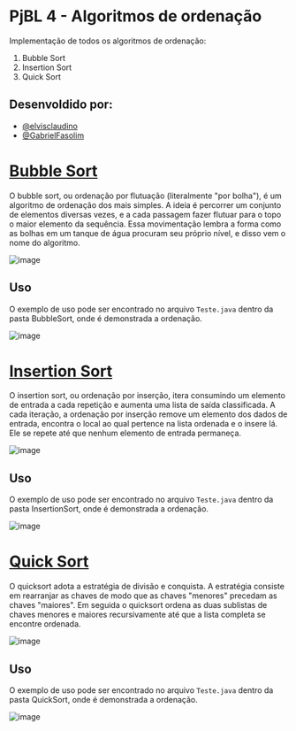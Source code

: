 # PjBL 4 - Algoritmos de ordenação

Implementação de todos os algoritmos de ordenação:

1. Bubble Sort
2. Insertion Sort
3. Quick Sort

## Desenvoldido por:

- [@elvisclaudino](https://github.com/elvisclaudino)
- [@GabrielFasolim](https://github.com/GabrielFasolim)

# [Bubble Sort]([https://edisciplinas.usp.br/pluginfile.php/2340743/mod_resource/content/1/ACH2002-Aula20-HashEnderecamentoAberto.pdf](https://panda.ime.usp.br/panda/static/pythonds_pt/05-OrdenacaoBusca/OBubbleSort.html))

O bubble sort, ou ordenação por
flutuação (literalmente "por bolha"),
é um algoritmo de ordenação dos mais
simples. A ideia é percorrer um
conjunto de elementos diversas vezes,
e a cada passagem fazer flutuar para
o topo o maior elemento da sequência.
Essa movimentação lembra a forma como
as bolhas em um tanque de água
procuram seu próprio nível, e disso
vem o nome do algoritmo.

![image](https://github.com/elvisclaudino/ordenation-algorithms/assets/102040112/b0c6987d-68c5-43d8-ba72-7d0b2f1835e1)

## Uso

O exemplo de uso pode ser encontrado no arquivo `Teste.java` dentro da pasta BubbleSort, onde é demonstrada a ordenação.

![image](https://github.com/elvisclaudino/ordenation-algorithms/assets/102040112/c15f97a2-2153-494d-90f3-197ebb75d67f)

# [Insertion Sort]([https://braganholo.github.io/material/ed/13-TabelasHash-Encadeamento-Exterior.pdf](https://joaoarthurbm.github.io/eda/posts/insertion-sort/))

O insertion sort, ou ordenação por
inserção, itera consumindo um
elemento de entrada a cada repetição
e aumenta uma lista de saída
classificada. A cada iteração, a
ordenação por inserção remove um
elemento dos dados de entrada,
encontra o local ao qual pertence na
lista ordenada e o insere lá. Ele se
repete até que nenhum elemento de
entrada permaneça.

![image](https://github.com/elvisclaudino/ordenation-algorithms/assets/102040112/9388693b-6846-41a1-935a-3136fbb7af34)

## Uso

O exemplo de uso pode ser encontrado no arquivo `Teste.java` dentro da pasta InsertionSort, onde é demonstrada a ordenação.

![image](https://github.com/elvisclaudino/ordenation-algorithms/assets/102040112/598fbb36-88e5-46e9-9c9d-bf79758c06a7)

# [Quick Sort]([[https://braganholo.github.io/material/ed/13-TabelasHash-Encadeamento-Exterior.pdf](https://joaoarthurbm.github.io/eda/posts/insertion-sort/)](https://panda.ime.usp.br/panda/static/pythonds_pt/05-OrdenacaoBusca/OQuickSort.html))

O quicksort adota a estratégia de
divisão e conquista. A estratégia
consiste em rearranjar as chaves
de modo que as chaves "menores"
precedam as chaves "maiores". Em
seguida o quicksort ordena as duas
sublistas de chaves menores e
maiores recursivamente até que a
lista completa se encontre
ordenada.

![image](https://github.com/elvisclaudino/ordenation-algorithms/assets/102040112/4098deff-fb5f-40dc-a186-725ef532319c)

## Uso

O exemplo de uso pode ser encontrado no arquivo `Teste.java` dentro da pasta QuickSort, onde é demonstrada a ordenação.

![image](https://github.com/elvisclaudino/ordenation-algorithms/assets/102040112/d9247026-8aa6-414f-8392-e5fdb08c660c)
